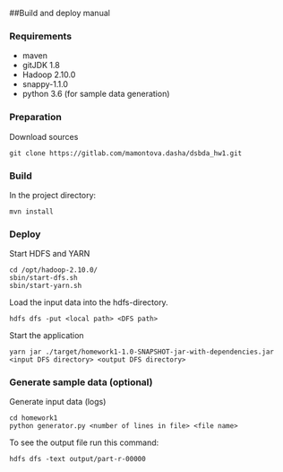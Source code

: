 ##Build and deploy manual

### Requirements

- maven
- gitJDK 1.8
- Hadoop 2.10.0
- snappy-1.1.0
- python 3.6 (for sample data generation)

### Preparation

Download sources

```
git clone https://gitlab.com/mamontova.dasha/dsbda_hw1.git
```

### Build

In the project directory:

```
mvn install
```

### Deploy

Start HDFS and YARN

```
cd /opt/hadoop-2.10.0/
sbin/start-dfs.sh
sbin/start-yarn.sh
```

Load the input data into the hdfs-directory.

```
hdfs dfs -put <local path> <DFS path>
```

Start the application

```
yarn jar ./target/homework1-1.0-SNAPSHOT-jar-with-dependencies.jar <input DFS directory> <output DFS directory>
```

### Generate sample data (optional)

Generate input data (logs)

```
cd homework1
python generator.py <number of lines in file> <file name>

```

To see the output file run this command:

```
hdfs dfs -text output/part-r-00000
```